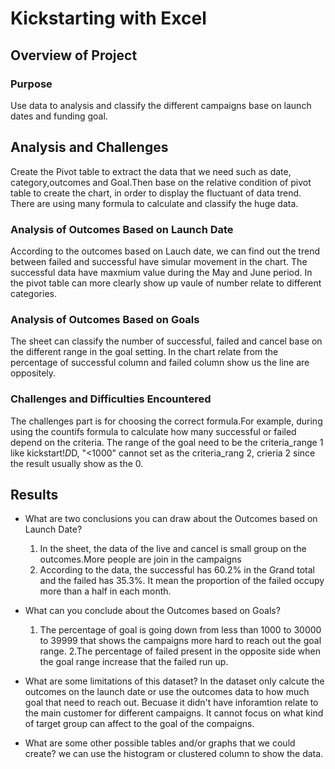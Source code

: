 # Kickstarting with Excel

## Overview of Project

### Purpose
 Use data to analysis and classify the different campaigns base on launch dates and funding goal.
## Analysis and Challenges
Create the Pivot table to extract the data that we need such as date, category,outcomes and Goal.Then base on the relative condition of pivot table to create the chart, in order to display the fluctuant of data trend. There are using many formula to calculate and classify the huge data.
### Analysis of Outcomes Based on Launch Date
According to the outcomes based on Lauch date, we can find out the trend between failed and successful have simular movement in the chart.
The successful data have maxmium value during the May and June period. In the pivot table can more clearly show up vaule of number relate to different categories.

### Analysis of Outcomes Based on Goals
The sheet can classify the number of successful, failed and cancel base on the different range in the goal setting. In the chart relate from the percentage of successful column and failed column show us the line are oppositely.

### Challenges and Difficulties Encountered
The challenges part is for choosing the correct formula.For example, during using the countifs formula to calculate how many successful or failed depend on the criteria. The range of the goal need to be the criteria_range 1 like kickstart!$D$D, "<1000" cannot set as the criteria_rang 2, crieria 2 since the result usually show as the 0.
## Results

- What are two conclusions you can draw about the Outcomes based on Launch Date?
    1. In the sheet, the data of the live and cancel is small group on the outcomes.More people are join in the campaigns
    2. According to the data, the successful has 60.2% in the Grand total and the failed has 35.3%. It mean the proportion of the failed occupy more than a half in each month.
- What can you conclude about the Outcomes based on Goals?
    1. The percentage of goal is going down from less than 1000 to 30000 to 39999 that shows the campaigns more hard to reach out the goal range.
    2.The percentage of failed present in the opposite side when the goal range increase that the failed run up.

- What are some limitations of this dataset?
In the dataset only calcute the outcomes on the launch date or use the outcomes data to how much goal that need to reach out. Becuase it didn't have inforamtion relate to the main customer for different campaigns. It cannot focus on what kind of target group can affect to the goal of the compaigns.
- What are some other possible tables and/or graphs that we could create?
we can use the histogram or clustered column to show the data.

